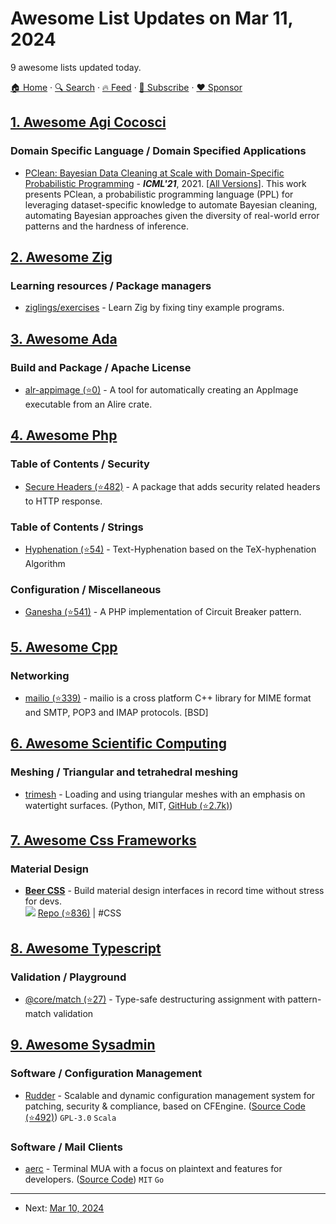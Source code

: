 # Awesome List Updates on Mar 11, 2024

9 awesome lists updated today.

[🏠 Home](/README.md) · [🔍 Search](https://www.trackawesomelist.com/search/) · [🔥 Feed](https://www.trackawesomelist.com/rss.xml) · [📮 Subscribe](https://trackawesomelist.us17.list-manage.com/subscribe?u=d2f0117aa829c83a63ec63c2f&id=36a103854c) · [❤️  Sponsor](https://github.com/sponsors/theowenyoung)



## [1. Awesome Agi Cocosci](/content/YuzheSHI/awesome-agi-cocosci/README.md)

### Domain Specific Language / Domain Specified Applications

*   [PClean: Bayesian Data Cleaning at Scale with Domain-Specific Probabilistic Programming](https://proceedings.mlr.press/v130/lew21a.html) - ***ICML'21***, 2021. \[[All Versions](https://scholar.google.com/scholar?cluster=2892523061439714130)]. This work presents PClean, a probabilistic programming language (PPL) for leveraging dataset-specific knowledge to automate Bayesian cleaning, automating Bayesian approaches given the diversity of real-world error patterns and the hardness of inference.

## [2. Awesome Zig](/content/catdevnull/awesome-zig/README.md)

### Learning resources / Package managers

*   [ziglings/exercises](https://codeberg.org/ziglings/exercises) - Learn Zig by fixing tiny example programs.

## [3. Awesome Ada](/content/ohenley/awesome-ada/README.md)

### Build and Package / Apache License

*   [alr-appimage (⭐0)](https://github.com/mgrojo/alr-appimage) - A tool for automatically creating an AppImage executable from an Alire crate.

## [4. Awesome Php](/content/ziadoz/awesome-php/README.md)

### Table of Contents / Security

*   [Secure Headers (⭐482)](https://github.com/BePsvPT/secure-headers) - A package that adds security related headers to HTTP response.

### Table of Contents / Strings

*   [Hyphenation (⭐54)](https://github.com/heiglandreas/Org_Heigl_Hyphenator) - Text-Hyphenation based on the TeX-hyphenation Algorithm

### Configuration / Miscellaneous

*   [Ganesha (⭐541)](https://github.com/ackintosh/ganesha) - A PHP implementation of Circuit Breaker pattern.

## [5. Awesome Cpp](/content/fffaraz/awesome-cpp/README.md)

### Networking

*   [mailio (⭐339)](https://github.com/karastojko/mailio) - mailio is a cross platform C++ library for MIME format and SMTP, POP3 and IMAP protocols. \[BSD]

## [6. Awesome Scientific Computing](/content/nschloe/awesome-scientific-computing/README.md)

### Meshing / Triangular and tetrahedral meshing

*   [trimesh](https://trimesh.org) - Loading and using triangular meshes with an emphasis on watertight surfaces.
    (Python, MIT, [GitHub (⭐2.7k)](https://github.com/mikedh/trimesh))

## [7. Awesome Css Frameworks](/content/troxler/awesome-css-frameworks/README.md)

### Material Design

*   [**Beer CSS**](https://www.beercss.com) - Build material design interfaces in record time without stress for devs.\
    ![](https://img.shields.io/github/stars/beercss/beercss.svg?style=social\&label=Star)
    [Repo (⭐836)](https://github.com/beercss/beercss)
    \| #CSS

## [8. Awesome Typescript](/content/dzharii/awesome-typescript/README.md)

### Validation / Playground

*   [@core/match (⭐27)](https://github.com/tani/ts-match) - Type-safe destructuring assignment with pattern-match validation

## [9. Awesome Sysadmin](/content/awesome-foss/awesome-sysadmin/README.md)

### Software / Configuration Management

*   [Rudder](https://www.rudder.io/) - Scalable and dynamic configuration management system for patching, security & compliance, based on CFEngine. ([Source Code (⭐492)](https://github.com/Normation/rudder)) `GPL-3.0` `Scala`

### Software / Mail Clients

*   [aerc](https://aerc-mail.org/) - Terminal MUA with a focus on plaintext and features for developers. ([Source Code](https://git.sr.ht/~rjarry/aerc)) `MIT` `Go`

---

- Next: [Mar 10, 2024](/content/2024/03/10/README.md)